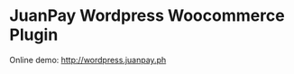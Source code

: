 JuanPay Wordpress Woocommerce Plugin
===================================

Online demo: http://wordpress.juanpay.ph

